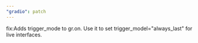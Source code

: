 ```yaml
---
"gradio": patch
---
```


fix:Adds trigger_mode to gr.on. Use it to set trigger_model="always_last" for live interfaces.

